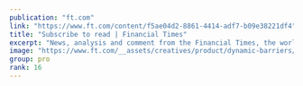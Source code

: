 ```yaml
---
publication: "ft.com"
link: "https://www.ft.com/content/f5ae04d2-8861-4414-adf7-b09e38221df4"
title: "Subscribe to read | Financial Times"
excerpt: "News, analysis and comment from the Financial Times, the worldʼs leading global business publication"
image: "https://www.ft.com/__assets/creatives/product/dynamic-barriers/energy.jpg"
group: pro
rank: 16
---
```


